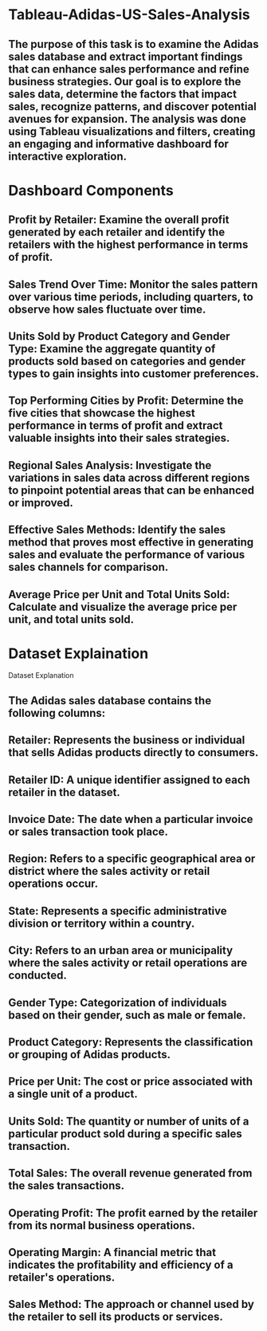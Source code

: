 # Tableau-Adidas-US-Sales-Analysis
## The purpose of this task is to examine the Adidas sales database and extract important findings that can enhance sales performance and refine business strategies. Our goal is to explore the sales data, determine the factors that impact sales, recognize patterns, and discover potential avenues for expansion. The analysis was done using Tableau visualizations and filters, creating an engaging and informative dashboard for interactive exploration.

# Dashboard Components
## Profit by Retailer: Examine the overall profit generated by each retailer and identify the retailers with the highest performance in terms of profit.
## Sales Trend Over Time: Monitor the sales pattern over various time periods, including quarters, to observe how sales fluctuate over time.
## Units Sold by Product Category and Gender Type: Examine the aggregate quantity of products sold based on categories and gender types to gain insights into customer preferences.
## Top Performing Cities by Profit: Determine the five cities that showcase the highest performance in terms of profit and extract valuable insights into their sales strategies.
## Regional Sales Analysis: Investigate the variations in sales data across different regions to pinpoint potential areas that can be enhanced or improved.
## Effective Sales Methods: Identify the sales method that proves most effective in generating sales and evaluate the performance of various sales channels for comparison.
## Average Price per Unit and Total Units Sold: Calculate and visualize the average price per unit, and total units sold.

# Dataset Explaination
Dataset Explanation
## The Adidas sales database contains the following columns:

## Retailer: Represents the business or individual that sells Adidas products directly to consumers.
## Retailer ID: A unique identifier assigned to each retailer in the dataset.
## Invoice Date: The date when a particular invoice or sales transaction took place.
## Region: Refers to a specific geographical area or district where the sales activity or retail operations occur.
## State: Represents a specific administrative division or territory within a country.
## City: Refers to an urban area or municipality where the sales activity or retail operations are conducted.
## Gender Type: Categorization of individuals based on their gender, such as male or female.
## Product Category: Represents the classification or grouping of Adidas products.
## Price per Unit: The cost or price associated with a single unit of a product.
## Units Sold: The quantity or number of units of a particular product sold during a specific sales transaction.
## Total Sales: The overall revenue generated from the sales transactions.
## Operating Profit: The profit earned by the retailer from its normal business operations.
## Operating Margin: A financial metric that indicates the profitability and efficiency of a retailer's operations.
## Sales Method: The approach or channel used by the retailer to sell its products or services.
